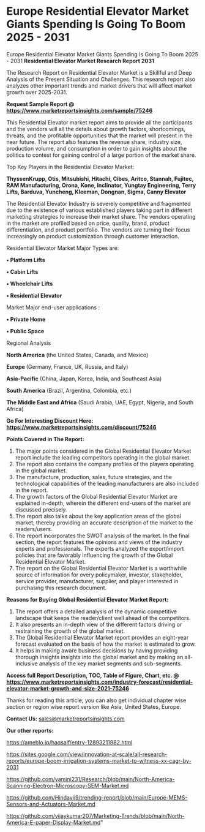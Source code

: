 # Europe Residential Elevator Market Giants Spending Is Going To Boom 2025 - 2031
Europe Residential Elevator Market Giants Spending Is Going To Boom 2025 - 2031
<strong>Residential Elevator Market Research Report 2031</strong>

The Research Report on Residential Elevator Market is a Skillful and Deep Analysis of the Present Situation and Challenges. This research report also analyzes other important trends and market drivers that will affect market growth over 2025-2031.

<strong>Request Sample Report @ <a href=https://www.marketreportsinsights.com/sample/75246>https://www.marketreportsinsights.com/sample/75246</a></strong>

This Residential Elevator market report aims to provide all the participants and the vendors will all the details about growth factors, shortcomings, threats, and the profitable opportunities that the market will present in the near future. The report also features the revenue share, industry size, production volume, and consumption in order to gain insights about the politics to contest for gaining control of a large portion of the market share.

Top Key Players in the Residential Elevator Market:

<strong>ThyssenKrupp, Otis, Mitsubishi, Hitachi, Cibes, Aritco, Stannah, Fujitec, RAM Manufacturing, Orona, Kone, Inclinator, Yungtay Engineering, Terry Lifts, Barduva, Yuncheng, Kleeman, Dongnan, Sigma, Canny Elevator</strong>

The Residential Elevator Industry is severely competitive and fragmented due to the existence of various established players taking part in different marketing strategies to increase their market share. The vendors operating in the market are profiled based on price, quality, brand, product differentiation, and product portfolio. The vendors are turning their focus increasingly on product customization through customer interaction.

Residential Elevator Market Major Types are:

<strong>• Platform Lifts

• Cabin Lifts

• Wheelchair Lifts

• Residential Elevator</strong>

Market Major end-user applications :

<strong>• Private Home

• Public Space</strong>

Regional Analysis

</u><strong><b>North America</b></strong> (the United States, Canada, and Mexico)

<strong><b>Europe </b></strong>(Germany, France, UK, Russia, and Italy)

<strong><b>Asia-Pacific</b></strong> (China, Japan, Korea, India, and Southeast Asia)

<strong><b>South America</b></strong> (Brazil, Argentina, Colombia, etc.)

<strong><b>The Middle East and Africa</b></strong> (Saudi Arabia, UAE, Egypt, Nigeria, and South Africa)

<strong>Go For Interesting Discount Here: <a href=https://www.marketreportsinsights.com/discount/75246>https://www.marketreportsinsights.com/discount/75246</a></strong>

<strong>Points Covered in The Report:</strong>
<ol>
  <li>The major points considered in the Global Residential Elevator Market report include the leading competitors operating in the global market.</li>
  <li>The report also contains the company profiles of the players operating in the global market.</li>
  <li>The manufacture, production, sales, future strategies, and the technological capabilities of the leading manufacturers are also included in the report.</li>
  <li>The growth factors of the Global Residential Elevator Market are explained in-depth, wherein the different end-users of the market are discussed precisely.</li>
  <li>The report also talks about the key application areas of the global market, thereby providing an accurate description of the market to the readers/users.</li>
  <li>The report incorporates the SWOT analysis of the market. In the final section, the report features the opinions and views of the industry experts and professionals. The experts analyzed the export/import policies that are favorably influencing the growth of the Global Residential Elevator Market.</li>
  <li>The report on the Global Residential Elevator Market is a worthwhile source of information for every policymaker, investor, stakeholder, service provider, manufacturer, supplier, and player interested in purchasing this research document.</li>
</ol>
<strong>Reasons for Buying Global Residential Elevator Market Report:</strong>

<ol>
  <li>The report offers a detailed analysis of the dynamic competitive landscape that keeps the reader/client well ahead of the competitors.</li>
  <li>It also presents an in-depth view of the different factors driving or restraining the growth of the global market.</li>
  <li>The Global Residential Elevator Market report provides an eight-year forecast evaluated on the basis of how the market is estimated to grow.</li>
  <li>It helps in making aware business decisions by having providing thorough insights insights into the global market and by making an all-inclusive analysis of the key market segments and sub-segments.</li>
</ol>
<strong>Access full Report Description, TOC, Table of Figure, Chart, etc. @ <a href=https://www.marketreportsinsights.com/industry-forecast/residential-elevator-market-growth-and-size-2021-75246>https://www.marketreportsinsights.com/industry-forecast/residential-elevator-market-growth-and-size-2021-75246</a></strong>


Thanks for reading this article; you can also get individual chapter wise section or region wise report version like Asia, United States, Europe.

<strong>Contact Us:</strong>
sales@marketreportsinsights.com

<strong>Our other reports:</strong>

<a href=https://ameblo.jp/haqsaif/entry-12893211982.html>https://ameblo.jp/haqsaif/entry-12893211982.html</a>

<a href=https://sites.google.com/view/innovation-at-scale/all-research-reports/europe-boom-irrigation-systems-market-to-witness-xx-cagr-by-2031>https://sites.google.com/view/innovation-at-scale/all-research-reports/europe-boom-irrigation-systems-market-to-witness-xx-cagr-by-2031</a>

<a href=https://github.com/yamini231/Research/blob/main/North-America-Scanning-Electron-Microscopy-SEM-Market.md>https://github.com/yamini231/Research/blob/main/North-America-Scanning-Electron-Microscopy-SEM-Market.md</a>

<a href=https://github.com/Hindavii9/trending-report/blob/main/Europe-MEMS-Sensors-and-Actuators-Market.md>https://github.com/Hindavii9/trending-report/blob/main/Europe-MEMS-Sensors-and-Actuators-Market.md</a>

<a href=https://github.com/vijaykumar207/Marketing-Trends/blob/main/North-America-E-paper-Display-Market.md>https://github.com/vijaykumar207/Marketing-Trends/blob/main/North-America-E-paper-Display-Market.md</a>"
